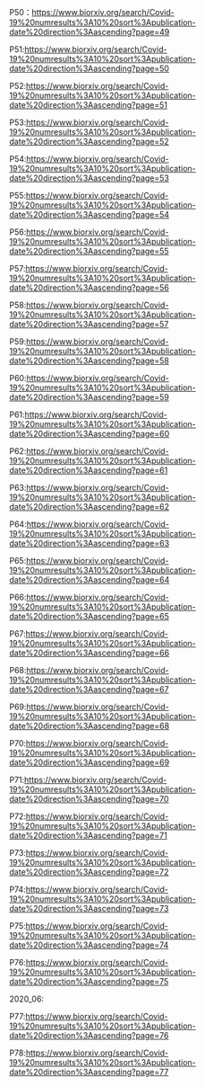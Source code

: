 

P50：https://www.biorxiv.org/search/Covid-19%20numresults%3A10%20sort%3Apublication-date%20direction%3Aascending?page=49



P51:https://www.biorxiv.org/search/Covid-19%20numresults%3A10%20sort%3Apublication-date%20direction%3Aascending?page=50



P52:https://www.biorxiv.org/search/Covid-19%20numresults%3A10%20sort%3Apublication-date%20direction%3Aascending?page=51


P53:https://www.biorxiv.org/search/Covid-19%20numresults%3A10%20sort%3Apublication-date%20direction%3Aascending?page=52


P54:https://www.biorxiv.org/search/Covid-19%20numresults%3A10%20sort%3Apublication-date%20direction%3Aascending?page=53


P55:https://www.biorxiv.org/search/Covid-19%20numresults%3A10%20sort%3Apublication-date%20direction%3Aascending?page=54


P56:https://www.biorxiv.org/search/Covid-19%20numresults%3A10%20sort%3Apublication-date%20direction%3Aascending?page=55


P57:https://www.biorxiv.org/search/Covid-19%20numresults%3A10%20sort%3Apublication-date%20direction%3Aascending?page=56



P58:https://www.biorxiv.org/search/Covid-19%20numresults%3A10%20sort%3Apublication-date%20direction%3Aascending?page=57


P59:https://www.biorxiv.org/search/Covid-19%20numresults%3A10%20sort%3Apublication-date%20direction%3Aascending?page=58


P60:https://www.biorxiv.org/search/Covid-19%20numresults%3A10%20sort%3Apublication-date%20direction%3Aascending?page=59



P61:https://www.biorxiv.org/search/Covid-19%20numresults%3A10%20sort%3Apublication-date%20direction%3Aascending?page=60


P62:https://www.biorxiv.org/search/Covid-19%20numresults%3A10%20sort%3Apublication-date%20direction%3Aascending?page=61


P63:https://www.biorxiv.org/search/Covid-19%20numresults%3A10%20sort%3Apublication-date%20direction%3Aascending?page=62


P64:https://www.biorxiv.org/search/Covid-19%20numresults%3A10%20sort%3Apublication-date%20direction%3Aascending?page=63



P65:https://www.biorxiv.org/search/Covid-19%20numresults%3A10%20sort%3Apublication-date%20direction%3Aascending?page=64


P66:https://www.biorxiv.org/search/Covid-19%20numresults%3A10%20sort%3Apublication-date%20direction%3Aascending?page=65



P67:https://www.biorxiv.org/search/Covid-19%20numresults%3A10%20sort%3Apublication-date%20direction%3Aascending?page=66


P68:https://www.biorxiv.org/search/Covid-19%20numresults%3A10%20sort%3Apublication-date%20direction%3Aascending?page=67



P69:https://www.biorxiv.org/search/Covid-19%20numresults%3A10%20sort%3Apublication-date%20direction%3Aascending?page=68


P70:https://www.biorxiv.org/search/Covid-19%20numresults%3A10%20sort%3Apublication-date%20direction%3Aascending?page=69


P71:https://www.biorxiv.org/search/Covid-19%20numresults%3A10%20sort%3Apublication-date%20direction%3Aascending?page=70


P72:https://www.biorxiv.org/search/Covid-19%20numresults%3A10%20sort%3Apublication-date%20direction%3Aascending?page=71



P73:https://www.biorxiv.org/search/Covid-19%20numresults%3A10%20sort%3Apublication-date%20direction%3Aascending?page=72


P74:https://www.biorxiv.org/search/Covid-19%20numresults%3A10%20sort%3Apublication-date%20direction%3Aascending?page=73


P75:https://www.biorxiv.org/search/Covid-19%20numresults%3A10%20sort%3Apublication-date%20direction%3Aascending?page=74


P76:https://www.biorxiv.org/search/Covid-19%20numresults%3A10%20sort%3Apublication-date%20direction%3Aascending?page=75


2020_06:


P77:https://www.biorxiv.org/search/Covid-19%20numresults%3A10%20sort%3Apublication-date%20direction%3Aascending?page=76


P78:https://www.biorxiv.org/search/Covid-19%20numresults%3A10%20sort%3Apublication-date%20direction%3Aascending?page=77







